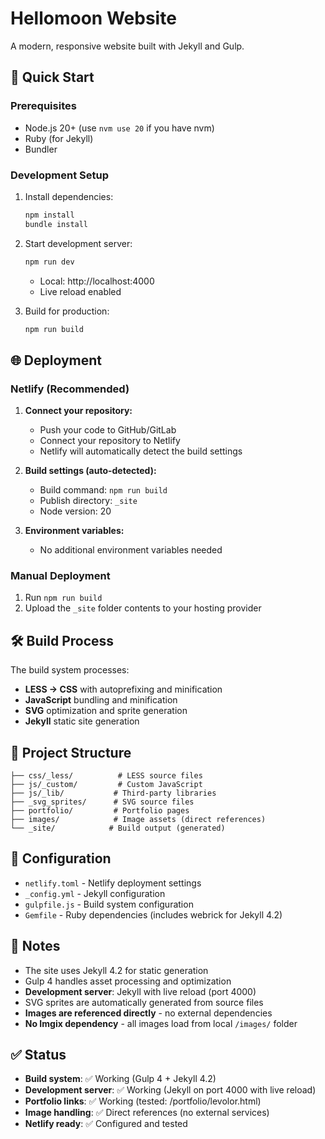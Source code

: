 # Hellomoon Website

A modern, responsive website built with Jekyll and Gulp.

## 🚀 Quick Start

### Prerequisites
- Node.js 20+ (use `nvm use 20` if you have nvm)
- Ruby (for Jekyll)
- Bundler

### Development Setup
1. Install dependencies:
   ```bash
   npm install
   bundle install
   ```

2. Start development server:
   ```bash
   npm run dev
   ```
   - Local: http://localhost:4000
   - Live reload enabled

3. Build for production:
   ```bash
   npm run build
   ```

## 🌐 Deployment

### Netlify (Recommended)

1. **Connect your repository:**
   - Push your code to GitHub/GitLab
   - Connect your repository to Netlify
   - Netlify will automatically detect the build settings

2. **Build settings (auto-detected):**
   - Build command: `npm run build`
   - Publish directory: `_site`
   - Node version: 20

3. **Environment variables:**
   - No additional environment variables needed

### Manual Deployment
1. Run `npm run build`
2. Upload the `_site` folder contents to your hosting provider

## 🛠 Build Process

The build system processes:
- **LESS → CSS** with autoprefixing and minification
- **JavaScript** bundling and minification
- **SVG** optimization and sprite generation
- **Jekyll** static site generation

## 📁 Project Structure

```
├── css/_less/          # LESS source files
├── js/_custom/         # Custom JavaScript
├── js/_lib/           # Third-party libraries
├── _svg_sprites/      # SVG source files
├── portfolio/         # Portfolio pages
├── images/            # Image assets (direct references)
└── _site/            # Build output (generated)
```

## 🔧 Configuration

- `netlify.toml` - Netlify deployment settings
- `_config.yml` - Jekyll configuration
- `gulpfile.js` - Build system configuration
- `Gemfile` - Ruby dependencies (includes webrick for Jekyll 4.2)

## 📝 Notes

- The site uses Jekyll 4.2 for static generation
- Gulp 4 handles asset processing and optimization
- **Development server**: Jekyll with live reload (port 4000)
- SVG sprites are automatically generated from source files
- **Images are referenced directly** - no external dependencies
- **No Imgix dependency** - all images load from local `/images/` folder

## ✅ Status

- **Build system**: ✅ Working (Gulp 4 + Jekyll 4.2)
- **Development server**: ✅ Working (Jekyll on port 4000 with live reload)
- **Portfolio links**: ✅ Working (tested: /portfolio/levolor.html)
- **Image handling**: ✅ Direct references (no external services)
- **Netlify ready**: ✅ Configured and tested
